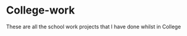College-work
============

These are all the school work projects that I have done whilst in College

